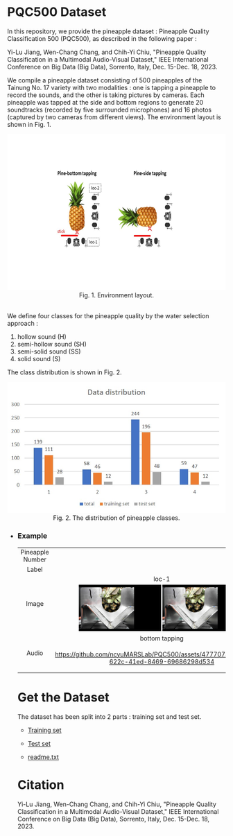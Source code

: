 # PQC500 Dataset
In this repository, we provide the pineapple dataset : Pineapple Quality Classification 500 (PQC500), as described in the following paper :

Yi-Lu Jiang, Wen-Chang Chang, and Chih-Yi Chiu, "Pineapple Quality Classification in a Multimodal Audio-Visual Dataset," IEEE International Conference on Big Data (Big Data), Sorrento, Italy, Dec. 15-Dec. 18, 2023.

We compile a pineapple dataset consisting of 500 pineapples of the Tainung No. 17 variety with two modalities : one is tapping a pineapple to record the sounds, and the other is taking pictures by cameras. Each pineapple was tapped at the side and bottom regions to generate 20 soundtracks (recorded by five surrounded microphones) and 16 photos (captured by two cameras from different views). The environment layout is shown in Fig. 1.

<div align="center">
  <img src=figures/layout.jpg width="640" height="360"><br>
  Fig. 1. Environment layout.<br>
</div>
<br>

We define four classes for the pineapple quality by the water selection approach : 
1. hollow sound (H)
2. semi-hollow sound (SH)
3. semi-solid sound (SS)
4. solid sound (S)
   
The class distribution is shown in Fig. 2.

<div align="center">
  <img src=figures/data_distribution.jpg><br>
  Fig. 2. The distribution of pineapple classes.
</div>

* ### Example
  <table>
  <tr>
    <td align="center" valign="center">Pineapple Number</td>
    <td colspan="2" align="center" valign="center">0001</td>
  </tr>
  <tr>
    <td align="center" valign="center">Label</td>
    <td colspan="2" align="center" valign="center">Hollow sound (1)</td>
  </tr>
  <tr>
    <td rowspan="2" align="center" valign="center">Image</td>
    <td align="center" valign="center">loc-1</td>
    <td align="center" valign="center">loc-2</td>   
  </tr>
  <tr>
     <td align="center" valign="center"><img src=figures/bottom.JPG width="190"><text>  </text><img src=figures/bottom.JPG width="190"></td>
     <td align="center" valign="center"><img src=figures/side.JPG width="190"><text>  </text><img src=figures/side.JPG width="190"></td>
  </tr>
  <tr>
     <td rowspan="2" align="center" valign="center">Audio</td>
     <td align="center" valign="center">bottom tapping</td>
     <td align="center" valign="center">side tappingg</td>
  </tr>
  <tr>
     <td align="center" valign="center">
        
  https://github.com/ncyuMARSLab/PQC500/assets/47770780/0a3f3676-622c-41ed-8469-69686298d534
  
     </td>
     <td align="center" valign="center">
        
  https://github.com/ncyuMARSLab/PQC500/assets/47770780/f07dced4-ea39-4d99-b636-a6bfad59c516
  
     </td>
  </tr>
</table>

# Get the Dataset
The dataset has been split into 2 parts : training set and test set.
* [Training set](https://drive.google.com/drive/folders/139WZZxhfqy4RucsbOBUVxgkyaTGmkSYS?usp=sharing)

* [Test set](https://drive.google.com/drive/folders/1h5Zgut1VToTHIdTU-c7JzuwNUVh21DDa?usp=sharing)

* [readme.txt](https://drive.google.com/file/d/1vi7yqIkfDPeJRwRkzFrkcZ1hdFLtln5p/view?usp=drive_link)
  

# Citation
Yi-Lu Jiang, Wen-Chang Chang, and Chih-Yi Chiu, "Pineapple Quality Classification in a Multimodal Audio-Visual Dataset," IEEE International Conference on Big Data (Big Data), Sorrento, Italy, Dec. 15-Dec. 18, 2023.
